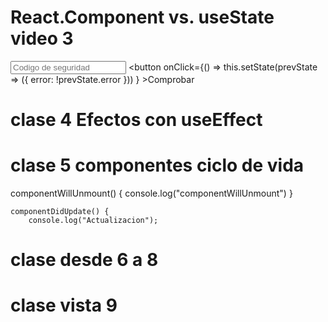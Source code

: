 # React.Component vs. useState video 3
<input placeholder="Codigo de seguridad"></input>
                <button
                    onClick={() => 
                        this.setState(prevState => ({ error: !prevState.error }))
                    } 
                >Comprobar</button>

# clase 4 Efectos con useEffect

# clase 5 componentes ciclo de vida 
componentWillUnmount() {
        console.log("componentWillUnmount")
    }

    componentDidUpdate() {
        console.log("Actualizacion");

# clase desde 6 a 8

# clase vista 9